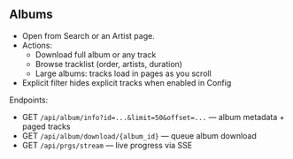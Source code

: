 ## Albums

- Open from Search or an Artist page.
- Actions:
  - Download full album or any track
  - Browse tracklist (order, artists, duration)
  - Large albums: tracks load in pages as you scroll
- Explicit filter hides explicit tracks when enabled in Config

Endpoints:
- GET `/api/album/info?id=...&limit=50&offset=...` — album metadata + paged tracks
- GET `/api/album/download/{album_id}` — queue album download
- GET `/api/prgs/stream` — live progress via SSE